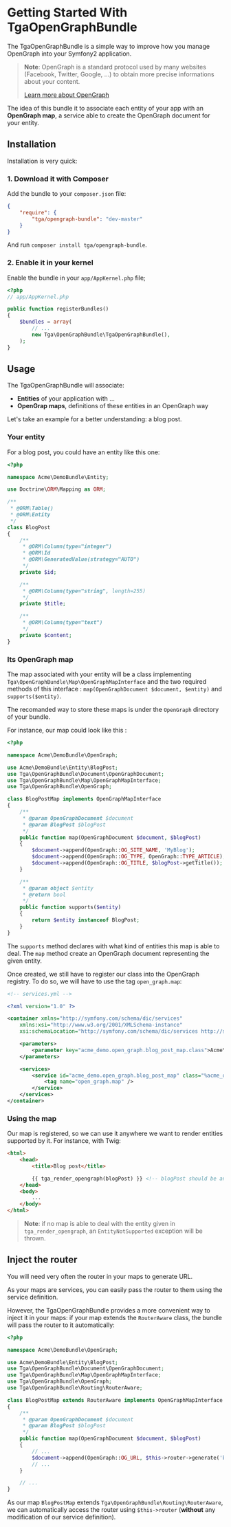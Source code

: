 Getting Started With TgaOpenGraphBundle
=======================================

The TgaOpenGraphBundle is a simple way to improve how you manage OpenGraph
into your Symfony2 application.

> **Note**: OpenGraph is a standard protocol used by many websites (Facebook,
> Twitter, Google, ...) to obtain more precise informations about your content.
>
> [Learn more about OpenGraph](http://ogp.me/)

The idea of this bundle it to associate each entity of your app with an **OpenGraph
map**, a service able to create the OpenGraph document for your entity.

Installation
------------

Installation is very quick:

### 1. Download it with Composer

Add the bundle to your `composer.json` file:

``` json
{
    "require": {
        "tga/opengraph-bundle": "dev-master"
    }
}
```

And run `composer install tga/opengraph-bundle`.

### 2. Enable it in your kernel

Enable the bundle in your `app/AppKernel.php` file;

``` php
<?php
// app/AppKernel.php

public function registerBundles()
{
    $bundles = array(
        // ...
        new Tga\OpenGraphBundle\TgaOpenGraphBundle(),
    );
}
```


Usage
-----

The TgaOpenGraphBundle will associate:

- **Entities** of your application with ...
- **OpenGrap maps**, definitions of these entities in an OpenGraph way


Let's take an example for a better understanding: a blog post.

### Your entity

For a blog post, you could have an entity like this one:

``` php
<?php

namespace Acme\DemoBundle\Entity;

use Doctrine\ORM\Mapping as ORM;

/**
 * @ORM\Table()
 * @ORM\Entity
 */
class BlogPost
{
    /**
     * @ORM\Column(type="integer")
     * @ORM\Id
     * @ORM\GeneratedValue(strategy="AUTO")
     */
    private $id;

    /**
     * @ORM\Column(type="string", length=255)
     */
    private $title;

    /**
     * @ORM\Column(type="text")
     */
    private $content;
}
```

### Its OpenGraph map

The map associated with your entity will be a class implementing
`Tga\OpenGraphBundle\Map\OpenGraphMapInterface` and the two required methods of this interface :
`map(OpenGraphDocument $document, $entity)` and `supports($entity)`.

The recomanded way to store these maps is under the `OpenGraph` directory of your bundle.

For instance, our map could look like this :

``` php
<?php

namespace Acme\DemoBundle\OpenGraph;

use Acme\DemoBundle\Entity\BlogPost;
use Tga\OpenGraphBundle\Document\OpenGraphDocument;
use Tga\OpenGraphBundle\Map\OpenGraphMapInterface;
use Tga\OpenGraphBundle\OpenGraph;

class BlogPostMap implements OpenGraphMapInterface
{
    /**
     * @param OpenGraphDocument $document
     * @param BlogPost $blogPost
     */
    public function map(OpenGraphDocument $document, $blogPost)
    {
        $document->append(OpenGraph::OG_SITE_NAME, 'MyBlog');
        $document->append(OpenGraph::OG_TYPE, OpenGraph::TYPE_ARTICLE);
        $document->append(OpenGraph::OG_TITLE, $blogPost->getTitle());
    }

    /**
     * @param object $entity
     * @return bool
     */
    public function supports($entity)
    {
        return $entity instanceof BlogPost;
    }
}
```

The `supports` method declares with what kind of entities this map is able to deal.
The `map` method create an OpenGraph document representing the given entity.

Once created, we still have to register our class into the OpenGraph registry. To do so,
we will have to use the tag `open_graph.map`:

``` xml
<!-- services.yml -->

<?xml version="1.0" ?>

<container xmlns="http://symfony.com/schema/dic/services"
    xmlns:xsi="http://www.w3.org/2001/XMLSchema-instance"
    xsi:schemaLocation="http://symfony.com/schema/dic/services http://symfony.com/schema/dic/services/services-1.0.xsd">

    <parameters>
        <parameter key="acme_demo.open_graph.blog_post_map.class">Acme\DemoBundle\OpenGraph\BlogPostMap</parameter>
    </parameters>

    <services>
        <service id="acme_demo.open_graph.blog_post_map" class="%acme_demo.open_graph.blog_post_map.class%">
            <tag name="open_graph.map" />
        </service>
    </services>
</container>
```

### Using the map

Our map is registered, so we can use it anywhere we want to render entities supported by it.
For instance, with Twig:


``` html
<html>
    <head>
        <title>Blog post</title>

        {{ tga_render_opengraph(blogPost) }} <!-- blogPost should be an instance of BlogPost -->
    </head>
    <body>
        ...
    </body>
</html>
```

> **Note**: if no map is able to deal with the entity given in `tga_render_opengraph`,
> an `EntityNotSupported` exception will be thrown.


Inject the router
-----------------

You will need very often the router in your maps to generate URL.

As your maps are services, you can easily pass the router to them using the service definition.

However, the TgaOpenGraphBundle provides a more convenient way to inject it in your maps:
if your map extends the `RouterAware` class, the bundle will pass the router
to it automatically:

``` php
<?php

namespace Acme\DemoBundle\OpenGraph;

use Acme\DemoBundle\Entity\BlogPost;
use Tga\OpenGraphBundle\Document\OpenGraphDocument;
use Tga\OpenGraphBundle\Map\OpenGraphMapInterface;
use Tga\OpenGraphBundle\OpenGraph;
use Tga\OpenGraphBundle\Routing\RouterAware;

class BlogPostMap extends RouterAware implements OpenGraphMapInterface
{
    /**
     * @param OpenGraphDocument $document
     * @param BlogPost $blogPost
     */
    public function map(OpenGraphDocument $document, $blogPost)
    {
        // ...
        $document->append(OpenGraph::OG_URL, $this->router->generate('blog_view', [ 'id' => $blogPost->getId() ]));
        // ...
    }

    // ...
}
```

As our map `BlogPostMap` extends `Tga\OpenGraphBundle\Routing\RouterAware`,
we can automatically access the router using `$this->router` (**without** any
modification of our service definition).